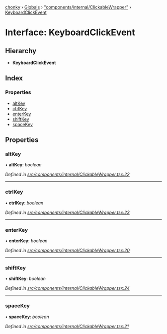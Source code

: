 [chonky](../README.md) › [Globals](../globals.md) › ["components/internal/ClickableWrapper"](../modules/_components_internal_clickablewrapper_.md) › [KeyboardClickEvent](_components_internal_clickablewrapper_.keyboardclickevent.md)

# Interface: KeyboardClickEvent

## Hierarchy

* **KeyboardClickEvent**

## Index

### Properties

* [altKey](_components_internal_clickablewrapper_.keyboardclickevent.md#altkey)
* [ctrlKey](_components_internal_clickablewrapper_.keyboardclickevent.md#ctrlkey)
* [enterKey](_components_internal_clickablewrapper_.keyboardclickevent.md#enterkey)
* [shiftKey](_components_internal_clickablewrapper_.keyboardclickevent.md#shiftkey)
* [spaceKey](_components_internal_clickablewrapper_.keyboardclickevent.md#spacekey)

## Properties

###  altKey

• **altKey**: *boolean*

*Defined in [src/components/internal/ClickableWrapper.tsx:22](https://github.com/TimboKZ/Chonky/blob/2de2c80/src/components/internal/ClickableWrapper.tsx#L22)*

___

###  ctrlKey

• **ctrlKey**: *boolean*

*Defined in [src/components/internal/ClickableWrapper.tsx:23](https://github.com/TimboKZ/Chonky/blob/2de2c80/src/components/internal/ClickableWrapper.tsx#L23)*

___

###  enterKey

• **enterKey**: *boolean*

*Defined in [src/components/internal/ClickableWrapper.tsx:20](https://github.com/TimboKZ/Chonky/blob/2de2c80/src/components/internal/ClickableWrapper.tsx#L20)*

___

###  shiftKey

• **shiftKey**: *boolean*

*Defined in [src/components/internal/ClickableWrapper.tsx:24](https://github.com/TimboKZ/Chonky/blob/2de2c80/src/components/internal/ClickableWrapper.tsx#L24)*

___

###  spaceKey

• **spaceKey**: *boolean*

*Defined in [src/components/internal/ClickableWrapper.tsx:21](https://github.com/TimboKZ/Chonky/blob/2de2c80/src/components/internal/ClickableWrapper.tsx#L21)*
